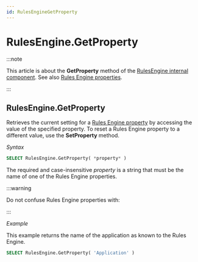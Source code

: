 ```yaml
---
id: RulesEngineGetProperty
---
```


# RulesEngine.GetProperty




:::note

This article is about the **GetProperty** method of the [RulesEngine internal component](/Extensions/RulesEngine_internal_component).
See also [Rules Engine properties](/Modeller_and_Rules_Engine/Rules_Engine_properties).

:::

## **RulesEngine.GetProperty**

Retrieves the current setting for a [Rules Engine property](/Modeller_and_Rules_Engine/Rules_Engine_properties) by accessing the value of the specified property. To reset a Rules Engine property to a different value, use the **SetProperty** method.

*Syntax*

```sql
SELECT RulesEngine.GetProperty( *property* )
```

The required and case-insensitive *property* is a string that must be the name of one of the Rules Engine properties.


:::warning

Do not confuse Rules Engine properties with:

:::

*Example*

This example returns the name of the application as known to the Rules Engine.

```sql
SELECT RulesEngine.GetProperty( 'Application' )
```

 